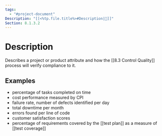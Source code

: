 ```yaml
---
tags:
  - "#project-document"
Description: "[[<%tp.file.title%>#Description|📝]]"
Section: 8.1.3.2
---
```

# Description
Describes a project or product attribute and how the [[8.3 Control Quality]] process will verify compliance to it.
## Examples
- percentage of tasks completed on time
- cost performance measured by CPI
- failure rate, number of defects identified per day
- total downtime per month
- errors found per line of code
- customer satisfaction scores
- percentage of requirements covered by the [[test plan]] as a measure of [[test coverage]]